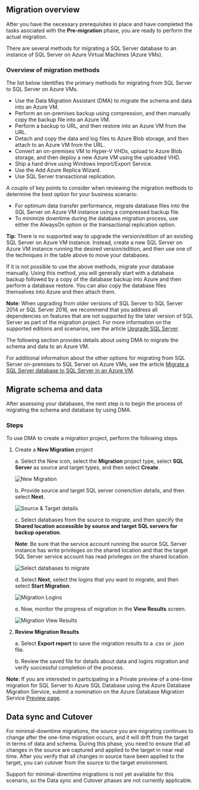 ## Migration overview

After you have the necessary prerequisites in place and have completed the tasks asociated with the **Pre-migration** phase, you are ready to perform the actual migration.

There are several methods for migrating a SQL Server database to an instance of SQL Server on Azure Virtual Machines (Azure VMs).

### Overview of migration methods

The list below identifies the primary methods for migrating from SQL Server to SQL Server on Azure VMs.
* Use the Data Migration Assistant (DMA) to migrate the schema and data into an Azure VM.
* Perform an on-premises backup using compression, and then manually copy the backup file into an Azure VM.
* Perform a backup to URL, and then restore into an Azure VM from the URL.
* Detach and copy the data and log files to Azure Blob storage, and then attach to an Azure VM from the URL.
* Convert an on-premises VM to Hyper-V VHDs, upload to Azure Blob storage, and then deploy a new Azure VM using the uploaded VHD.
* Ship a hard drive using Windows Import/Export Service.
* Use the Add Azure Replica Wizard.
* Use SQL Server transactional replication.

A couple of key points to consider when reviewing the migration methods to determine the best option for your business scenario:
* For optimum data transfer performance, migrate database files into the SQL Server on Azure VM instance using a compressed backup file.
* To minimize downtime during the database migration process, use either the AlwaysOn option or the transactional replication option.

**Tip**: There is no supported way to upgrade the version/edition of an existing SQL Server on Azure VM instance. Instead, create a new SQL Server on Azure VM instance running the desired version/edition, and then use one of the techniques in the table above to move your databases.

If it is not possible to use the above methods, migrate your database manually. Using this method, you will generally start with a database backup followed by a copy of the database backup into Azure and then perform a database restore. You can also copy the database files themselves into Azure and then attach them.

**Note**: When upgrading from older versions of SQL Server to SQL Server 2014 or SQL Server 2016, we recommend that you address all dependencies on features that are not supported by the later version of SQL Server as part of the migration project. For more information on the supported editions and scenarios, see the article [Upgrade SQL Server](https://msdn.microsoft.com/library/bb677622.aspx).

The following section provides details about using DMA to migrate the schema and data to an Azure VM.

For additional information about the other options for migrating from SQL Server on-premises to SQL Server on Azure VMs, see the article [Migrate a SQL Server database to SQL Server in an Azure VM](https://docs.microsoft.com/en-us/azure/virtual-machines/windows/sql/virtual-machines-windows-migrate-sql).

## Migrate schema and data

After assessing your databases, the next step is to begin the process of migrating the schema and database by using DMA.

### Steps

To use DMA to create a migration project, perform the following steps.

1. Create a **New Migration** project

    a. Select the New icon, select the **Migration** project type, select **SQL Server** as source and target types, and then select **Create**.

    ![New Migration](https://mpbdevcontent.azureedge.net/Images/dmamigrate.png)    

    b. Provide source and target SQL server conenction details, and then select **Next**.

    ![Source & Target details](https://mpbdevcontent.azureedge.net/Images/dmasourcetarget.png)    

    c. Select databases from the source to migrate, and then specify the **Shared location accessible by source and target SQL servers for backup operation**. 
     
    **Note**: Be sure that the service account running the source SQL Server instance has write privileges on the shared location and that the target SQL Server service account has read privileges on the shared location.

    ![Select databases to migrate](https://mpbdevcontent.azureedge.net/Images/dmamigrateadddb.png) 

    d. Select **Next**, select the logins that you want to migrate, and then select **Start Migration**.

    ![Migration Logins](https://mpbdevcontent.azureedge.net/Images/dmaselectlogins.png) 

    e. Now, monitor the progress of migration in the **View Results** screen.

    ![Migration View Results](https://mpbdevcontent.azureedge.net/Images/dmamigrateresults.png) 
  
2. **Review Migration Results**

    a. Select **Export report** to save the migration results to a .csv or .json file.

    b. Review the saved file for details about data and logins migration and verify successful completion of the process.

**Note**: If you are interested in participating in a Private preview of a one-time migration for SQL Server to Azure SQL Database using the Azure Database Migration Service, submit a nomination on the Azure Database Migration Service [Preview page](https://aka.ms/dms-preview).

## Data sync and Cutover

For minimal-downtime migrations, the source you are migrating continues to change after the one-time migration occurs, and it will drift from the target in terms of data and schema. During this phase, you need to ensure that all changes in the source are captured and applied to the target in near real time. After you verify that all changes in source have been applied to the target, you can cutover from the source to the target environment.

Support for minimal-downtime migrations is not yet available for this scenario, so the Data sync and Cutover phases are not currently applicable.